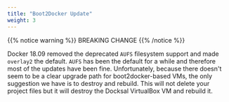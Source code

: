 ```yaml
---
title: "Boot2Docker Update"
weight: 3
---
```


{{% notice warning %}}
BREAKING CHANGE
{{% /notice %}}

Docker 18.09 removed the deprecated `AUFS` filesystem support and made `overlay2` the default.
`AUFS` has been the default for a while and therefore most of the updates have been fine. Unfortunately, because
there doesn't seem to be a clear upgrade path for boot2docker-based VMs, the only suggestion we have is to destroy and
rebuild. This will not delete your project files but it will destroy the Docksal VirtualBox VM and rebuild it.
